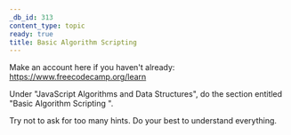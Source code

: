 ```yaml
---
_db_id: 313
content_type: topic
ready: true
title: Basic Algorithm Scripting
---
```


Make an account here if you haven't already: https://www.freecodecamp.org/learn

Under "JavaScript Algorithms and Data Structures", do the section entitled "Basic Algorithm Scripting ".

Try not to ask for too many hints. Do your best to understand everything.